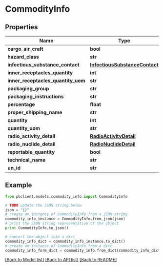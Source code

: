 # CommodityInfo


## Properties
Name | Type | Description | Notes
------------ | ------------- | ------------- | -------------
**cargo_air_craft** | **bool** |  | [optional] 
**hazard_class** | **str** |  | [optional] 
**infectious_substance_contact** | [**InfectiousSubstanceContact**](InfectiousSubstanceContact.md) |  | [optional] 
**inner_receptacles_quantity** | **int** |  | [optional] 
**inner_receptacles_quantity_uom** | **str** |  | [optional] 
**packaging_group** | **str** |  | [optional] 
**packaging_instructions** | **str** |  | [optional] 
**percentage** | **float** |  | [optional] 
**proper_shipping_name** | **str** |  | [optional] 
**quantity** | **int** |  | [optional] 
**quantity_uom** | **str** |  | [optional] 
**radio_activity_detail** | [**RadioActivityDetail**](RadioActivityDetail.md) |  | [optional] 
**radio_nuclide_detail** | [**RadioNuclideDetail**](RadioNuclideDetail.md) |  | [optional] 
**reportable_quantity** | **bool** |  | [optional] 
**technical_name** | **str** |  | [optional] 
**un_id** | **str** |  | [optional] 

## Example

```python
from pbclient.models.commodity_info import CommodityInfo

# TODO update the JSON string below
json = "{}"
# create an instance of CommodityInfo from a JSON string
commodity_info_instance = CommodityInfo.from_json(json)
# print the JSON string representation of the object
print CommodityInfo.to_json()

# convert the object into a dict
commodity_info_dict = commodity_info_instance.to_dict()
# create an instance of CommodityInfo from a dict
commodity_info_form_dict = commodity_info.from_dict(commodity_info_dict)
```
[[Back to Model list]](../README.md#documentation-for-models) [[Back to API list]](../README.md#documentation-for-api-endpoints) [[Back to README]](../README.md)


